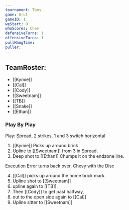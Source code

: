 ```yaml
---
tournament: Toms
game: Grut
gameID: 1
weStart: O
whoScores: Chev
defensiveTurns: 1
offensiveTurns: 1
pullHangTime: 
puller:
---
```



## TeamRoster:
- [[Kymie]]
- [[Cal]]
- [[Cody]]
- [[Sweetnam]]
- [[TB]]
- [[Snake]]
- [[Ethan]]
### Play By Play
Play: Spread, 2 strikes, 1 and 3 switch horizontal

1. [[Kymie]] Picks up around brick
2. Upline to [[Sweetnam]] from 3 in Spread.
3. Deep shot to [[Ethan]] Chumps it on the endzone line.

Execution Error turns back over, Chevy with the Disc

4. [[Cal]] picks up around the home brick mark.
5. Upline shot to [[Sweetnam]]
6. upline again to [[TB]].
7. Then [[Cody]] to get past halfway, 
8. out to the open side again to [[Cal]]
9. Upline sitter to [[Sweetnam]]